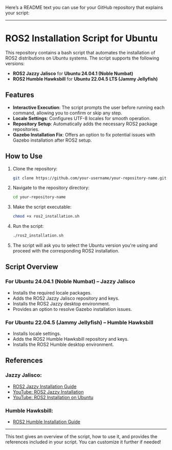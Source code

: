 Here’s a README text you can use for your GitHub repository that explains your script:

---

# ROS2 Installation Script for Ubuntu

This repository contains a bash script that automates the installation of ROS2 distributions on Ubuntu systems. The script supports the following versions:

- **ROS2 Jazzy Jalisco** for **Ubuntu 24.04.1 (Noble Numbat)**
- **ROS2 Humble Hawksbill** for **Ubuntu 22.04.5 LTS (Jammy Jellyfish)**

## Features

- **Interactive Execution**: The script prompts the user before running each command, allowing you to confirm or skip any step.
- **Locale Settings**: Configures UTF-8 locales for smooth operation.
- **Repository Setup**: Automatically adds the necessary ROS2 package repositories.
- **Gazebo Installation Fix**: Offers an option to fix potential issues with Gazebo installation after ROS2 setup.

## How to Use

1. Clone the repository:

   ```bash
   git clone https://github.com/your-username/your-repository-name.git
   ```

2. Navigate to the repository directory:

   ```bash
   cd your-repository-name
   ```

3. Make the script executable:

   ```bash
   chmod +x ros2_installation.sh
   ```

4. Run the script:

   ```bash
   ./ros2_installation.sh
   ```

5. The script will ask you to select the Ubuntu version you're using and proceed with the corresponding ROS2 installation.

## Script Overview

### For Ubuntu 24.04.1 (Noble Numbat) – **Jazzy Jalisco**
- Installs the required locale packages.
- Adds the ROS2 Jazzy Jalisco repository and keys.
- Installs the ROS2 Jazzy desktop environment.
- Provides an option to resolve Gazebo installation issues.

### For Ubuntu 22.04.5 (Jammy Jellyfish) – **Humble Hawksbill**
- Installs locale settings.
- Adds the ROS2 Humble Hawksbill repository and keys.
- Installs the ROS2 Humble desktop environment.

## References

### Jazzy Jalisco:
- [ROS2 Jazzy Installation Guide](https://docs.ros.org/en/jazzy/Installation/Ubuntu-Install-Debs.html)
- [YouTube: ROS2 Jazzy Installation](https://www.youtube.com/watch?v=08o46x5SfJM)
- [YouTube: ROS2 Installation on Ubuntu](https://www.youtube.com/watch?v=dY8JxldcuqA)

### Humble Hawksbill:
- [ROS2 Humble Installation Guide](https://docs.ros.org/en/humble/Installation/Ubuntu-Install-Debs.html)

---

This text gives an overview of the script, how to use it, and provides the references included in your script. You can customize it further if needed!
